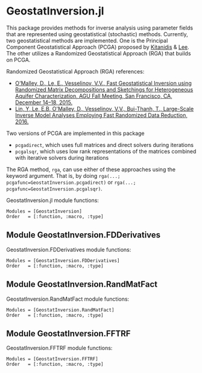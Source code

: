 
<a id='GeostatInversion.jl-1'></a>

# GeostatInversion.jl


This package provides methods for inverse analysis using parameter fields that are represented using geostatistical (stochastic) methods. Currently, two geostatistical methods are implemented. One is the Principal Component Geostatistical Approach (PCGA) proposed by [Kitanidis](http://dx.doi.org/10.1002/2013WR014630) & [Lee](http://dx.doi.org/10.1002/2014WR015483). The other utilizes a Randomized Geostatistical Approach (RGA) that builds on PCGA.


Randomized Geostatistical Approach (RGA) references:


  * [O'Malley, D., Le, E., Vesselinov, V.V., Fast Geostatistical Inversion using Randomized Matrix Decompositions and Sketchings for Heterogeneous Aquifer Characterization, AGU Fall Meeting, San Francisco, CA, December 14–18, 2015.](http://adsabs.harvard.edu/abs/2015AGUFM.T31E..03O)
  * [Lin, Y, Le, E.B, O'Malley, D., Vesselinov, V.V., Bui-Thanh, T., Large-Scale Inverse Model Analyses Employing Fast Randomized Data Reduction, 2016.](submitted)


Two versions of PCGA are implemented in this package


  * `pcgadirect`, which uses full matrices and direct solvers during iterations
  * `pcgalsqr`, which uses low rank representations of the matrices combined with iterative solvers during iterations


The RGA method, `rga`, can use either of these approaches using the keyword argument. That is, by doing `rga(...; pcgafunc=GeostatInversion.pcgadirect)` or `rga(...; pcgafunc=GeostatInversion.pcgalsqr)`.


GeostatInversion.jl module functions:


```@autodocs
Modules = [GeostatInversion]
Order   = [:function, :macro, :type]
```


<a id='Module-GeostatInversion.FDDerivatives-1'></a>

## Module GeostatInversion.FDDerivatives


GeostatInversion.FDDerivatives module functions:


```@autodocs
Modules = [GeostatInversion.FDDerivatives]
Order   = [:function, :macro, :type]
```


<a id='Module-GeostatInversion.RandMatFact-1'></a>

## Module GeostatInversion.RandMatFact


GeostatInversion.RandMatFact module functions:


```@autodocs
Modules = [GeostatInversion.RandMatFact]
Order   = [:function, :macro, :type]
```


<a id='Module-GeostatInversion.FFTRF-1'></a>

## Module GeostatInversion.FFTRF


GeostatInversion.FFTRF module functions:


```@autodocs
Modules = [GeostatInversion.FFTRF]
Order   = [:function, :macro, :type]
```

